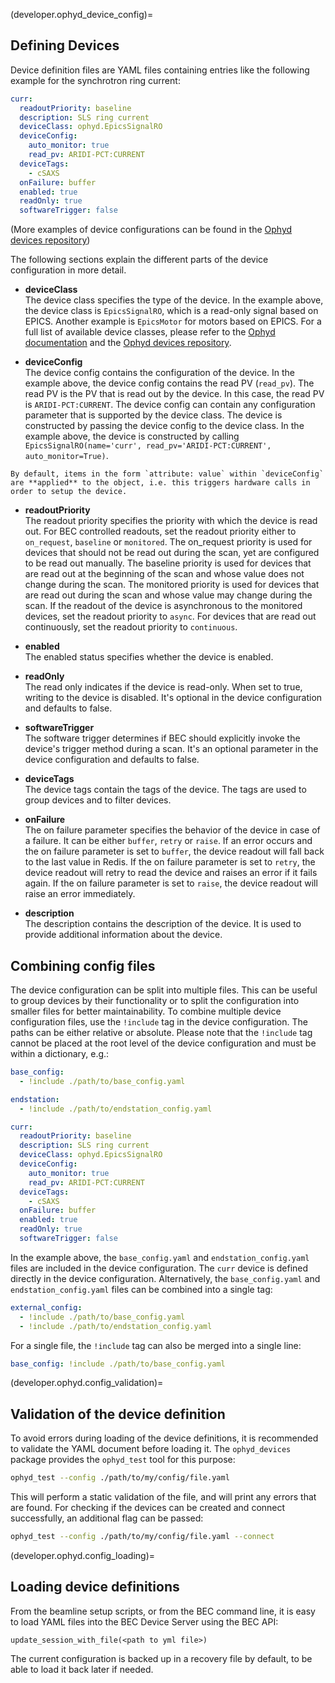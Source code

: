 (developer.ophyd_device_config)=
## Defining Devices

Device definition files are YAML files containing entries like the following example for the synchrotron ring current:

```yaml
curr:
  readoutPriority: baseline
  description: SLS ring current
  deviceClass: ophyd.EpicsSignalRO
  deviceConfig:
    auto_monitor: true
    read_pv: ARIDI-PCT:CURRENT
  deviceTags:
    - cSAXS
  onFailure: buffer
  enabled: true
  readOnly: true
  softwareTrigger: false
```

(More examples of device configurations can be found in the [Ophyd devices repository](https://gitlab.psi.ch/bec/ophyd_devices/-/tree/main/ophyd_devices/configs))

The following sections explain the different parts of the device configuration in more detail.

* **deviceClass** \
The device class specifies the type of the device. In the example above, the device class is `EpicsSignalRO`, which is a read-only signal based on EPICS. Another example is `EpicsMotor` for motors based on EPICS. For a full list of available device classes, please refer to the [Ophyd documentation](https://nsls-ii.github.io/ophyd/architecture.html#device-classes) and the [Ophyd devices repository](https://gitlab.psi.ch/bec/ophyd_devices).

* **deviceConfig** \
The device config contains the configuration of the device. In the example above, the device config contains the read PV (`read_pv`). The read PV is the PV that is read out by the device. In this case, the read PV is `ARIDI-PCT:CURRENT`. The device config can contain any configuration parameter that is supported by the device class. 
The device is constructed by passing the device config to the device class. In the example above, the device is constructed by calling `EpicsSignalRO(name='curr', read_pv='ARIDI-PCT:CURRENT', auto_monitor=True)`.

```` {note}
By default, items in the form `attribute: value` within `deviceConfig` are **applied** to the object, i.e. this triggers hardware calls in order to setup the device. 
````

* **readoutPriority** \
The readout priority specifies the priority with which the device is read out. For BEC controlled readouts, set the readout priority either to `on_request`, `baseline` or `monitored`. The on_request priority is used for devices that should not be read out during the scan, yet are configured to be read out manually. The baseline priority is used for devices that are read out at the beginning of the scan and whose value does not change during the scan. The monitored priority is used for devices that are read out during the scan and whose value may change during the scan. If the readout of the device is asynchronous to the monitored devices, set the readout priority to `async`. For devices that are read out continuously, set the readout priority to `continuous`. 

* **enabled** \
The enabled status specifies whether the device is enabled. 

* **readOnly** \
The read only indicates if the device is read-only. When set to true, writing to the device is disabled. It's optional in the device configuration and defaults to false.

* **softwareTrigger** \
The software trigger determines if BEC should explicitly invoke the device's trigger method during a scan. It's an optional parameter in the device configuration and defaults to false.

* **deviceTags** \
The device tags contain the tags of the device. The tags are used to group devices and to filter devices.

* **onFailure** \
The on failure parameter specifies the behavior of the device in case of a failure. It can be either `buffer`, `retry` or `raise`. If an error occurs and the on failure parameter is set to `buffer`, the device readout will fall back to the last value in Redis. If the on failure parameter is set to `retry`, the device readout will retry to read the device and raises an error if it fails again. If the on failure parameter is set to `raise`, the device readout will raise an error immediately.

* **description** \
The description contains the description of the device. It is used to provide additional information about the device.

## Combining config files
The device configuration can be split into multiple files. This can be useful to group devices by their functionality or to split the configuration into smaller files for better maintainability. To combine multiple device configuration files, use the `!include` tag in the device configuration.  The paths can be either relative or absolute. Please note that the `!include` tag cannot be placed at the root level of the device configuration and must be within a dictionary, e.g.:

```yaml
base_config:
  - !include ./path/to/base_config.yaml

endstation:
  - !include ./path/to/endstation_config.yaml

curr:
  readoutPriority: baseline
  description: SLS ring current
  deviceClass: ophyd.EpicsSignalRO
  deviceConfig:
    auto_monitor: true
    read_pv: ARIDI-PCT:CURRENT
  deviceTags:
    - cSAXS
  onFailure: buffer
  enabled: true
  readOnly: true
  softwareTrigger: false
```

In the example above, the `base_config.yaml` and `endstation_config.yaml` files are included in the device configuration. The `curr` device is defined directly in the device configuration. Alternatively, the `base_config.yaml` and `endstation_config.yaml` files can be combined into a single tag:
  
```yaml
external_config:
  - !include ./path/to/base_config.yaml
  - !include ./path/to/endstation_config.yaml
```

For a single file, the `!include` tag can also be merged into a single line:

```yaml
base_config: !include ./path/to/base_config.yaml
```

(developer.ophyd.config_validation)=
## Validation of the device definition
To avoid errors during loading of the device definitions, it is recommended to validate the YAML document before loading it. The `ophyd_devices` package provides the `ophyd_test` tool for this purpose:

```bash
ophyd_test --config ./path/to/my/config/file.yaml
```

This will perform a static validation of the file, and will print any errors that are found. For checking if the devices can be created and connect successfully, an additional flag can be passed:

```bash
ophyd_test --config ./path/to/my/config/file.yaml --connect
``` 

(developer.ophyd.config_loading)=
## Loading device definitions
From the beamline setup scripts, or from the BEC command line, it is easy to load YAML files into the BEC Device Server using the BEC API:

`update_session_with_file(<path to yml file>)`

The current configuration is backed up in a recovery file by default, to be able to load it back later if needed.
